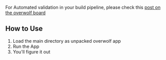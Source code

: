 For Automated validation in your build pipeline, please check this [post on the overwolf board](https://discuss.developers.overwolf.com/t/json-schema-for-manifest-json-is-invalid/283)

## How to Use

1) Load the main directory as unpacked overwolf app
2) Run the App
3) You'll figure it out
